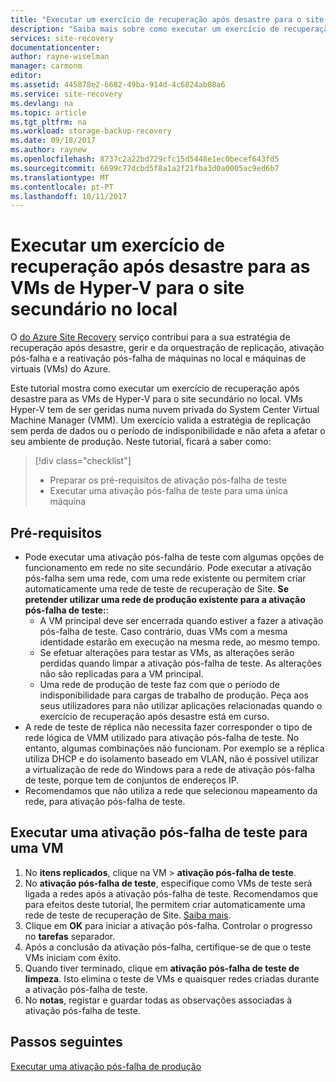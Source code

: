 ```yaml
---
title: "Executar um exercício de recuperação após desastre para o site secundário no local com o Azure Site Recovery | Microsoft Docs"
description: "Saiba mais sobre como executar um exercício de recuperação após desastre para o site secundário no local com o Azure Site Recovery"
services: site-recovery
documentationcenter: 
author: rayne-wiselman
manager: carmonm
editor: 
ms.assetid: 445878e2-6682-49ba-914d-4c6824ab08a6
ms.service: site-recovery
ms.devlang: na
ms.topic: article
ms.tgt_pltfrm: na
ms.workload: storage-backup-recovery
ms.date: 09/18/2017
ms.author: raynew
ms.openlocfilehash: 8737c2a22bd729cfc15d5448e1ec0becef643fd5
ms.sourcegitcommit: 6699c77dcbd5f8a1a2f21fba3d0a0005ac9ed6b7
ms.translationtype: MT
ms.contentlocale: pt-PT
ms.lasthandoff: 10/11/2017
---
```

# <a name="run-a-disaster-recovery-drill-for-hyper-v-vms-to-your-secondary-on-premises-site"></a>Executar um exercício de recuperação após desastre para as VMs de Hyper-V para o site secundário no local

O [do Azure Site Recovery](site-recovery-overview.md) serviço contribui para a sua estratégia de recuperação após desastre, gerir e da orquestração de replicação, ativação pós-falha e a reativação pós-falha de máquinas no local e máquinas de virtuais (VMs) do Azure.

Este tutorial mostra como executar um exercício de recuperação após desastre para as VMs de Hyper-V para o site secundário no local. VMs Hyper-V tem de ser geridas numa nuvem privada do System Center Virtual Machine Manager (VMM). Um exercício valida a estratégia de replicação sem perda de dados ou o período de indisponibilidade e não afeta a afetar o seu ambiente de produção. Neste tutorial, ficará a saber como:

> [!div class="checklist"]
> * Preparar os pré-requisitos de ativação pós-falha de teste
> * Executar uma ativação pós-falha de teste para uma única máquina


## <a name="prerequisites"></a>Pré-requisitos

- Pode executar uma ativação pós-falha de teste com algumas opções de funcionamento em rede no site secundário. Pode executar a ativação pós-falha sem uma rede, com uma rede existente ou permitem criar automaticamente uma rede de teste de recuperação de Site. 
**Se pretender utilizar uma rede de produção existente para a ativação pós-falha de teste:**:
    - A VM principal deve ser encerrada quando estiver a fazer a ativação pós-falha de teste. Caso contrário, duas VMs com a mesma identidade estarão em execução na mesma rede, ao mesmo tempo. 
    - Se efetuar alterações para testar as VMs, as alterações serão perdidas quando limpar a ativação pós-falha de teste. As alterações não são replicadas para a VM principal.
    - Uma rede de produção de teste faz com que o período de indisponibilidade para cargas de trabalho de produção. Peça aos seus utilizadores para não utilizar aplicações relacionadas quando o exercício de recuperação após desastre está em curso. 
- A rede de teste de réplica não necessita fazer corresponder o tipo de rede lógica de VMM utilizado para ativação pós-falha de teste. No entanto, algumas combinações não funcionam. Por exemplo se a réplica utiliza DHCP e do isolamento baseado em VLAN, não é possível utilizar a virtualização de rede do Windows para a rede de ativação pós-falha de teste, porque tem de conjuntos de endereços IP. 
- Recomendamos que não utiliza a rede que selecionou mapeamento da rede, para ativação pós-falha de teste.


## <a name="run-a-test-failover-for-a-vm"></a>Executar uma ativação pós-falha de teste para uma VM

1. No **itens replicados**, clique na VM > **ativação pós-falha de teste**.
2. No **ativação pós-falha de teste**, especifique como VMs de teste será ligada a redes após a ativação pós-falha de teste. Recomendamos que para efeitos deste tutorial, lhe permitem criar automaticamente uma rede de teste de recuperação de Site. [Saiba mais](site-recovery-test-failover-vmm-to-vmm.md#network-options-in-site-recovery).
3. Clique em **OK** para iniciar a ativação pós-falha. Controlar o progresso no **tarefas** separador.
4. Após a conclusão da ativação pós-falha, certifique-se de que o teste VMs iniciam com êxito.
5. Quando tiver terminado, clique em **ativação pós-falha de teste de limpeza**. Isto elimina o teste de VMs e quaisquer redes criadas durante a ativação pós-falha de teste.
6. No **notas**, registar e guardar todas as observações associadas à ativação pós-falha de teste. 


## <a name="next-steps"></a>Passos seguintes

[Executar uma ativação pós-falha de produção](tutorial-vmm-to-vmm-failover-failback.md)






